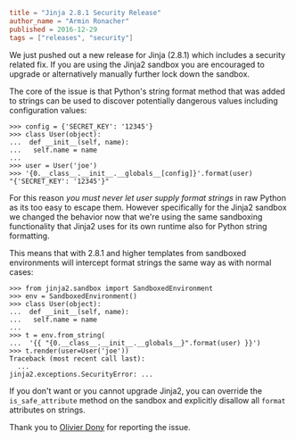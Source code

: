 ~~~~toml
title = "Jinja 2.8.1 Security Release"
author_name = "Armin Ronacher"
published = 2016-12-29
tags = ["releases", "security"]
~~~~

We just pushed out a new release for Jinja (2.8.1) which includes a security related
fix. If you are using the Jinja2 sandbox you are encouraged to upgrade or alternatively
manually further lock down the sandbox.

The core of the issue is that Python's string format method that was added to strings
can be used to discover potentially dangerous values including configuration values:

```pycon
>>> config = {'SECRET_KEY': '12345'}
>>> class User(object):
...  def __init__(self, name):
...   self.name = name
...
>>> user = User('joe')
>>> '{0.__class__.__init__.__globals__[config]}'.format(user)
"{'SECRET_KEY': '12345'}"
```

For this reason *you must never let user supply format strings* in raw Python as its
too easy to escape them. However specifically for the Jinja2 sandbox we changed the
behavior now that we're using the same sandboxing functionality that Jinja2 uses
for its own runtime also for Python string formatting.

This means that with 2.8.1 and higher templates from sandboxed environments will
intercept format strings the same way as with normal cases:

```pycon
>>> from jinja2.sandbox import SandboxedEnvironment
>>> env = SandboxedEnvironment()
>>> class User(object):
...  def __init__(self, name):
...   self.name = name
...
>>> t = env.from_string(
...  '{{ "{0.__class__.__init__.__globals__}".format(user) }}')
>>> t.render(user=User('joe'))
Traceback (most recent call last):
  ...
jinja2.exceptions.SecurityError: ...
```

If you don't want or you cannot upgrade Jinja2, you can override the `is_safe_attribute`
method on the sandbox and explicitly disallow all `format` attributes on strings.

Thank you to [Olivier Dony](https://twitter.com/odony) for reporting the issue.
